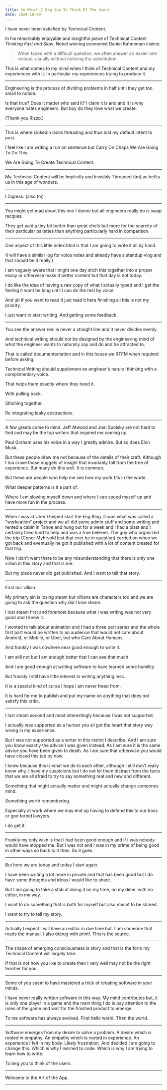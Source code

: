 ```yaml
---
title: In Which I Beg You To Think Of The Users
date: 2024-10-09
---
```


I have never been satisfied by Technical Content.

In his remarkably enjoyable and insightful piece of Technical Content 
*Thinking Fast and Slow*, Nobel winning economist Daniel Kahneman claims:

> When faced with a difficult question, 
> we often answer an easier one instead, 
> usually without noticing the substitution.

This is what comes to my mind when I think of Technical Content and my experiences with it.
In particular my experiences trying to produce it.

---

Engineering is the process of dividing problems in half until they get too small to notice.

Is that true? Does it matter who said it?
I claim it is and and it is why everyone hates engineers.
But boy do they love what we create.

(Thank you Rizzo.)

---

This is where LinkedIn lacks threading and thus lost my default intent to post.

I feel like I am writing a run on sentence but Carry On Chaps We Are Going To Do This.

We Are Going To Create Technical Content.

---

My Technical Content will be Implicitly and Invisibly Threaded (tm) as befits us in this age of wonders.

---
 
I Digress. (also tm)

---

You might get mad about this one I dunno but 
all engineers really do is swap recipies. 

They get paid a tiny bit better than great chefs but 
more for the scarcity of their particular pallettes 
than anything particularly hard in comparison.

---

One aspect of this little index.html is that I am going to write it all by hand.

(I will have a similar log for voice notes and already have a standup vlog 
and that should be it really.)

I am vaguely aware that i might one day stich this together into a proper essay 
or otherwise make it better content but that day is not today.

I do like the idea of having a raw copy of what I actually typed
and I get the feeling it wont be long until I can do the rest by voice.

And uh if you want to read it just read it here 
finishing all this is not my priority.

I just want to start writing. And getting some feedback.

---

You see the answer real is never a straight line and it never divides evenly.

And technical writing should not be designed by the engineering mind of what the
engineer wants to naturally say and do and be attracted to.

That is called documententation and in this house we RTFM when required before asking.

Technical Writing should supplement an engineer's natural thinking with a complimentary voice.

That helps them exactly where they need it.

With pulling back.

Stitching together.

Re integrating leaky abstractions.

---

A few greats come to mind. Jeff Atwood and Joel Spolsky are not hard to find and may be
the top writers that inspired me coming up.

Paul Graham uses his voice in a way I greatly admire. But so does Elon Musk.

But these people draw me not because of the details of their craft. Although I too crave
those nuggets of insight that invariably fall from the tree of experience. But many do this well.
It is common.

But these are people who help me see how my work fits in the world.

What deeper patterns is it a part of.

Where I am slowing myself down and where I can speed myself up and have more fun in the process.

---

When I was at Uber I helped start the Eng Blog. It was what was called a "workcation" project
and we all did some admin stuff and some writing and rented a cabin in Tahoe and hung out for 
a week and I had a blast and I certainly tried hard to help and was a true believer. The guy 
who organized the trip (Conor Myhrvold lest that ever be in question) carried on when we got 
back and eventually he got it published with a lot of content created for that trip.

Now I don't want there to be any misunderstanding that there is only one villian in this story
and that is me.

But my piece never did get published. And I want to tell that story.

---

First our villian.

My primary sin is losing steam but villians are characters too and we are going to ask the question
why did I lose steam.

I lost steam first and foremost because what I was writing was not very good and I knew it.

I wonted to talk about animation and I had a three part series and the whole first part would be
written to an audience that would not care about Android, or Mobile, or Uber, but who 
Care About Humans.

And frankly I was nowhere near good enough to write it.

I am still not but I am enough better that I can see that much.

And I am good enough at writing software to have learned some humility.

But frankly I still have little interest in writing anything less.

It is a special kind of curse I hope I am never freed from.

It is hard for me to publish and put my name on anything that does not satisfy this critic.

---

I lost steam second and most interestingly because I was not supported.

I actually was supported as a human you all got the heart that story way wrong in my experience.

But I was not supported as a writer in this instict I describe.
And I am sure you know exactly the advice I was given instead.
As I am sure it is the same advice you have been given to death.
As I am sure that otherwise you would have closed this tab by now.

I know because this is what we do to each other, although I still don't really know why.
I have my suspicions but I do not let them distract from the facts that 
we are all afraid to try to say something real and new and different.

Something that might actually matter and might actually change someones mind.

Something worth remembering.

Especially at work where we may end up having to defend this to our boss or god forbid lawyers.

I do get it.

---

Frankly my only wish is that I had been good enough and if I was nobody would have stopped me.
But I was not and I was in my prime of being good in other ways so back to it then.
So it goes.

---

But here we are today and today I start again.

I have been writing a lot more in private and that has been good but I do have some thoughts and 
ideas I would like to share.

But I am going to take a stab at doing it on my time, on my dime, with no editor, in my way.

I want to do something that is both for myself but also meant to be shared.

I want to try to tell my story.

---

Actually I expect I will have an editor in due time but.
I am someone that reads the manual.
I also debug with printf.
This is the source.

---

The shape of emerging consciousness is story and that is the form my Technical
Content will largely take.

If that is not how you like to create then
I very well may not be the right teacher for you.

---

Some of you seem to have mastered a trick
of creating software in your minds.

I have never really written software in this way.
My mind contributes but, it is only one player in
a game and the main thing I do is pay attention
to the rules of the game and wait for the finished
product to emerge.

To me software has always evolved. 
First hello world. 
Then the world.

---

Software emerges from my desire to solve a problem.
A desire which is rooted in empathy.
An empathy which is rooted in experience.
An experience I felt in my body.
Likely frustration.
And decided I am going to change this.
Which is why I learned to code.
Which is why I am trying to learn how to write.

To beg you
to think of
the users.

---

Welcome to the Art of the App.

---
